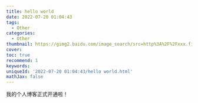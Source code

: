 ```yaml
---
title: hello world
date: 2022-07-20 01:04:43
tags:
  - Other
categories:
  - Other
thumbnail: https://gimg2.baidu.com/image_search/src=http%3A%2F%2Fxxx.fishc.com%2Fforum%2F201706%2F13%2F200636xg4x373b3outolwt.png&refer=http%3A%2F%2Fxxx.fishc.com&app=2002&size=f9999,10000&q=a80&n=0&g=0n&fmt=auto?sec=1660842160&t=1516f4848ceb7f9d3ee2b5199172d892
cover:
toc: true
recommend: 1
keywords:
uniqueId: '2022-07-20 01:04:43/hello world.html'
mathJax: false
---
```


我的个人博客正式开通啦！

